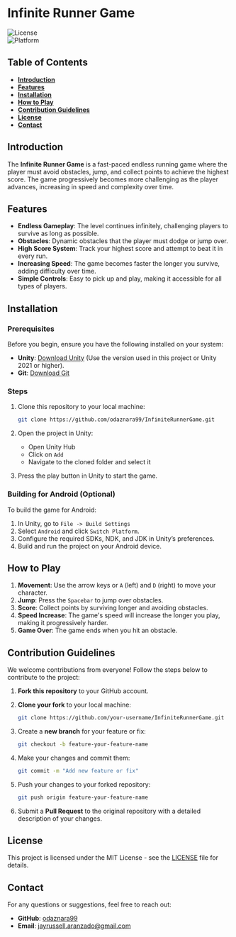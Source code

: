 # **Infinite Runner Game**

![License](https://img.shields.io/badge/license-MIT-green)  
![Platform](https://img.shields.io/badge/platform-Unity-blue)

## **Table of Contents**

- [**Introduction**](#introduction)
- [**Features**](#features)
- [**Installation**](#installation)
- [**How to Play**](#how-to-play)
- [**Contribution Guidelines**](#contribution-guidelines)
- [**License**](#license)
- [**Contact**](#contact)

## **Introduction**

The **Infinite Runner Game** is a fast-paced endless running game where the player must avoid obstacles, jump, and collect points to achieve the highest score. The game progressively becomes more challenging as the player advances, increasing in speed and complexity over time.

## **Features**

- **Endless Gameplay**: The level continues infinitely, challenging players to survive as long as possible.
- **Obstacles**: Dynamic obstacles that the player must dodge or jump over.
- **High Score System**: Track your highest score and attempt to beat it in every run.
- **Increasing Speed**: The game becomes faster the longer you survive, adding difficulty over time.
- **Simple Controls**: Easy to pick up and play, making it accessible for all types of players.

## **Installation**

### **Prerequisites**

Before you begin, ensure you have the following installed on your system:

- **Unity**: [Download Unity](https://unity.com/download) (Use the version used in this project or Unity 2021 or higher).
- **Git**: [Download Git](https://git-scm.com/downloads)

### **Steps**

1. Clone this repository to your local machine:

    ```bash
    git clone https://github.com/odaznara99/InfiniteRunnerGame.git
    ```

2. Open the project in Unity:

    - Open Unity Hub
    - Click on `Add`
    - Navigate to the cloned folder and select it

3. Press the play button in Unity to start the game.

### **Building for Android (Optional)**

To build the game for Android:

1. In Unity, go to `File -> Build Settings`
2. Select `Android` and click `Switch Platform`.
3. Configure the required SDKs, NDK, and JDK in Unity’s preferences.
4. Build and run the project on your Android device.

## **How to Play**

1. **Movement**: Use the arrow keys or `A` (left) and `D` (right) to move your character.
2. **Jump**: Press the `Spacebar` to jump over obstacles.
3. **Score**: Collect points by surviving longer and avoiding obstacles.
4. **Speed Increase**: The game's speed will increase the longer you play, making it progressively harder.
5. **Game Over**: The game ends when you hit an obstacle.

## **Contribution Guidelines**

We welcome contributions from everyone! Follow the steps below to contribute to the project:

1. **Fork this repository** to your GitHub account.
2. **Clone your fork** to your local machine:

    ```bash
    git clone https://github.com/your-username/InfiniteRunnerGame.git
    ```

3. Create a **new branch** for your feature or fix:

    ```bash
    git checkout -b feature-your-feature-name
    ```

4. Make your changes and commit them:

    ```bash
    git commit -m "Add new feature or fix"
    ```

5. Push your changes to your forked repository:

    ```bash
    git push origin feature-your-feature-name
    ```

6. Submit a **Pull Request** to the original repository with a detailed description of your changes.

## **License**

This project is licensed under the MIT License - see the [LICENSE](./LICENSE) file for details.

## **Contact**

For any questions or suggestions, feel free to reach out:

- **GitHub**: [odaznara99](https://github.com/odaznara99)
- **Email**: jayrussell.aranzado@gmail.com

